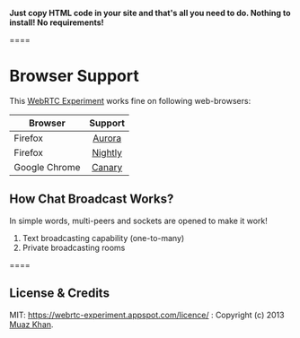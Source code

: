 **Just copy HTML code in your site and that's all you need to do. Nothing to install! No requirements!**

====
# Browser Support

This [WebRTC Experiment](https://webrtc-experiment.appspot.com/chat/) works fine on following web-browsers:

| Browser        | Support           |
| ------------- |:-------------:|
| Firefox | [Aurora](http://www.mozilla.org/en-US/firefox/aurora/) |
| Firefox | [Nightly](http://nightly.mozilla.org/) |
| Google Chrome | [Canary](https://www.google.com/intl/en/chrome/browser/canary.html) |

## How Chat Broadcast Works?

In simple words, multi-peers and sockets are opened to make it work!

1. Text broadcasting capability (one-to-many)
2. Private broadcasting rooms

====
## License & Credits

MIT: https://webrtc-experiment.appspot.com/licence/ : Copyright (c) 2013 [Muaz Khan](https://plus.google.com/100325991024054712503).
